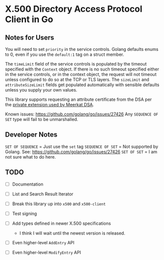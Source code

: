 # X.500 Directory Access Protocol Client in Go

## Notes for Users

You will need to set `priority` in the service controls. Golang defaults enums
to 0, even if you use the `default:1` tag on a struct member.

The `timeLimit` field of the service controls is populated by the timeout
specified with the `Context` object. If there is no such timeout specified
either in the service controls, or in the context object, the request will not
timeout unless configured to do so at the TCP or TLS layers. The `sizeLimit` and
`attributeSizeLimit` fields get populated automatically with sensible defaults
unless you supply your own values.

This library supports requesting an attribute certificate from the DSA per the
[private extension used by Meerkat DSA](https://wildboar-software.github.io/directory/docs/attr-cert).

Known issues: https://github.com/golang/go/issues/27426
Any `SEQUENCE OF SET` type will fail to be unmarshalled.

## Developer Notes

`SET OF SEQUENCE` = Just use the `set` tag
`SEQUENCE OF SET` = Not supported by Golang. See: https://github.com/golang/go/issues/27426
`SET OF SET` = I am not sure what to do here.

## TODO

- [ ] Documentation
- [ ] List and Search Result Iterator
- [ ] Break this library up into `x500` and `x500-client`
- [ ] Test signing
- [ ] Add types defined in newer X.500 specifications
  - I think I will wait until the newest version is released.
- [ ] Even higher-level `AddEntry` API
  <!-- x500 dap add subentry <object>               Add a subentry
  x500 dap add country <object> <countryName>  Add a country
  x500 dap add locality <object>               Add a locality
  x500 dap add person <object>                 Add a person
  x500 dap add org <object>                    Add an organization
  x500 dap add ou <object>                     Add an organizational unit
  x500 dap add op <object>                     Add an organizational person
  x500 dap add or <object>                     Add an organizational role
  x500 dap add rp <object>                     Add a residential person
  x500 dap add process <object>                Add an application process
  x500 dap add device <object>                 Add a device
  x500 dap add dmd <object>                    Add a DMD
  x500 dap add iop <object>                    Add an inet organizational person -->

- [ ] Even higher-level `ModifyEntry` API
  <!-- x500 dap mod add aci <object> <type> <idtag>        Add an ACIItem to an entry
  x500 dap mod add acs <object> <scheme>              Add an accessControlScheme to an entry
  x500 dap mod add cr <object>                        Add a content rule to a subschema subentry
  x500 dap mod add cur <object> <identifier>          Add a context use rule to a subschema subentry
  x500 dap mod add friendship <object> <anchor>       Add a friendship to a subschema subentry
  x500 dap mod add mru <object> <identifier>          Add a matching rule use to a subschema
  x500 dap mod add sr <object> <id> <subordinate>     Add a name form to a subschema subentry
  x500 dap mod add oc <object> <identifier>           Add a name form to a subschema subentry
  x500 dap mod add sr <object> <ruleid> <nameform>    Add a DIT Structure Rule to a subschema -->
  <!-- x500 dap mod become acsub <object>                Make a DSE into an access control subentry
  x500 dap mod become admpoint <object>             Make a DSE an administrative point
  x500 dap mod become collectivesub <object>        Make a DSE into a collectiveAttributeSubentry
  x500 dap mod become pwdsub <object>               Make a DSE into a passwordAdminSubentry
  x500 dap mod become subschema <object>            Make a DSE into a subschema
  x500 dap mod become svcsub <object> <id> <dmdId>  Make a DSE into a serviceAdminSubentry -->
